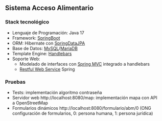 ## Sistema Acceso Alimentario

### Stack tecnológico

- Lenguaje de Programación: Java 17
- Framework: [SpringBoot](https://spring.io/projects/spring-boot)
- ORM: Hibernate con [SpringDataJPA](https://spring.io/projects/spring-data-jpa)
- Base de Datos: [MySQL](https://www.mysql.com/)/[MaríaDB](https://mariadb.org/)
- Template Engine: [Handlebars](https://handlebarsjs.com/)
- Soporte Web:
    - Modelado de interfaces con [Spring MVC](https://spring.io/guides/gs/serving-web-content) integrado a handlebars
    - [Restful Web Service](https://spring.io/guides/gs/rest-service) Spring

### Pruebas

- Tests: implementación algoritmo contraseña
- Servidor web http://localhost:8080/map: implementación mapa con API a OpenStreetMap
- Formularios dinámicos http://localhost:8080/formulario/abm/0 (ONG configuración de formularios, 0: persona humana, 1: persona jurídica)